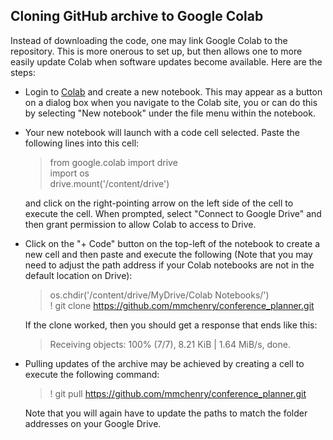 ## Cloning GitHub archive to Google Colab

Instead of downloading the code, one may link Google Colab to the repository. 
This is more onerous to set up, but then allows one to more easily update Colab when software updates become available.
Here are the steps:

- Login to [Colab](https://colab.research.google.com) and create a new notebook. This may appear as a button on a dialog box when you navigate to the Colab site, you or can do this by selecting "New notebook" under the file menu within the notebook.

- Your new notebook will launch with a code cell selected. Paste the following lines into this cell:
    > from google.colab import drive \
    import os \
    drive.mount('/content/drive')
    
    and click on the right-pointing arrow on the left side of the cell to execute the cell.
    When prompted, select "Connect to Google Drive" and then grant permission to allow Colab to access to Drive.

- Click on the "+ Code" button on the top-left of the notebook to create a new cell and then paste and execute the following (Note that you may need to adjust the path address if your Colab notebooks are not in the default location on Drive):
    > os.chdir('/content/drive/MyDrive/Colab Notebooks/') \
    ! git clone https://github.com/mmchenry/conference_planner.git

    If the clone worked, then you should get a response that ends like this:
    > Receiving objects: 100% (7/7), 8.21 KiB | 1.64 MiB/s, done.

- Pulling updates of the archive may be achieved by creating a cell to execute the following command:
    > ! git pull https://github.com/mmchenry/conference_planner.git

    Note that you will again have to update the paths to match the folder addresses on your Google Drive.